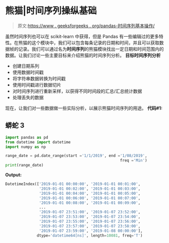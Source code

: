 # 熊猫|时间序列操纵基础

> 原文:[https://www . geeksforgeeks . org/pandas-时间序列基本操作/](https://www.geeksforgeeks.org/pandas-basic-of-time-series-manipulation/)

虽然时间序列也可以在 scikit-learn 中获得，但是 Pandas 有一些编辑过的更多特性。在熊猫的这个模块中，我们可以包含每条记录的日期和时间，并且可以获取数据帧的记录。我们可以通过名为**时间序列**的熊猫模块找出一定日期和时间范围内的数据。让我们讨论一些主要目标来介绍熊猫的时间序列分析。
**目标时间序列分析**

*   创建日期系列
*   使用数据时间戳
*   将字符串数据转换为时间戳
*   使用时间戳进行数据切片
*   对时间序列进行重新采样，以获得不同时间段的汇总/汇总统计数据
*   处理丢失的数据

现在，让我们对一些数据做一些实际分析，以展示熊猫时间序列的用途。
**代码#1:**

## 蟒蛇 3

```py
import pandas as pd
from datetime import datetime
import numpy as np

range_date = pd.date_range(start ='1/1/2019', end ='1/08/2019',
                                                   freq ='Min')
print(range_date)
```

**Output:** 

```py
DatetimeIndex(['2019-01-01 00:00:00', '2019-01-01 00:01:00',
               '2019-01-01 00:02:00', '2019-01-01 00:03:00',
               '2019-01-01 00:04:00', '2019-01-01 00:05:00',
               '2019-01-01 00:06:00', '2019-01-01 00:07:00',
               '2019-01-01 00:08:00', '2019-01-01 00:09:00',
               ...
               '2019-01-07 23:51:00', '2019-01-07 23:52:00',
               '2019-01-07 23:53:00', '2019-01-07 23:54:00',
               '2019-01-07 23:55:00', '2019-01-07 23:56:00',
               '2019-01-07 23:57:00', '2019-01-07 23:58:00',
               '2019-01-07 23:59:00', '2019-01-08 00:00:00'],
              dtype='datetime64[ns]', length=10081, freq='T')
```